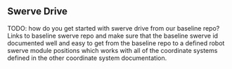 ## Swerve Drive

TODO: how do you get started with swerve drive from our baseline repo?  Links to baseline swerve repo and make sure that the baseline swerve id documented well and easy to get from the baseline repo to a defined robot swerve module positions which works with all of the coordinate systems defined in the other coordinate system documentation.
